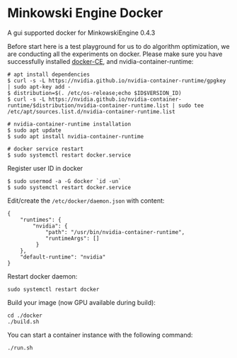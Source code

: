 # Minkowski Engine Docker

A gui supported docker for MinkowskiEngine 0.4.3

Before start here is a test playground for us to do algorithm optimization, we are conducting all the experiments on docker. Please make sure you have successfully installed [docker-CE](https://docs.docker.com/engine/install/ubuntu/), and nvidia-container-runtime:

```shell
# apt install dependencies
$ curl -s -L https://nvidia.github.io/nvidia-container-runtime/gpgkey | sudo apt-key add -
$ distribution=$(. /etc/os-release;echo $ID$VERSION_ID)
$ curl -s -L https://nvidia.github.io/nvidia-container-runtime/$distribution/nvidia-container-runtime.list | sudo tee /etc/apt/sources.list.d/nvidia-container-runtime.list

# nvidia-container-runtime installation
$ sudo apt update
$ sudo apt install nvidia-container-runtime

# docker service restart
$ sudo systemctl restart docker.service
```

Register user ID in docker

```shell
$ sudo usermod -a -G docker `id -un`
$ sudo systemctl restart docker.service
```

Edit/create the `/etc/docker/daemon.json` with content:

```shell
{
    "runtimes": {
        "nvidia": {
            "path": "/usr/bin/nvidia-container-runtime",
            "runtimeArgs": []
         } 
    },
    "default-runtime": "nvidia" 
}
```

Restart docker daemon:

```shell
sudo systemctl restart docker
```

Build your image (now GPU available during build):

```shell
cd ./docker
./build.sh
```

You can start a container instance with the following command:

```shell
./run.sh
```

